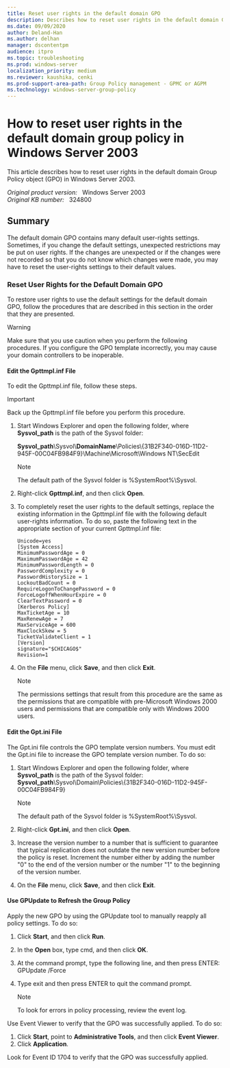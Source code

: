 ```yaml
---
title: Reset user rights in the default domain GPO
description: Describes how to reset user rights in the default domain Group Policy object (GPO) in Windows Server 2003.
ms.date: 09/09/2020
author: Deland-Han
ms.author: delhan
manager: dscontentpm
audience: itpro
ms.topic: troubleshooting
ms.prod: windows-server
localization_priority: medium
ms.reviewer: kaushika, cenki
ms.prod-support-area-path: Group Policy management - GPMC or AGPM
ms.technology: windows-server-group-policy
---
```

# How to reset user rights in the default domain group policy in Windows Server 2003

This article describes how to reset user rights in the default domain Group Policy object (GPO) in Windows Server 2003.

_Original product version:_ &nbsp; Windows Server 2003  
_Original KB number:_ &nbsp; 324800

## Summary

The default domain GPO contains many default user-rights settings. Sometimes, if you change the default settings, unexpected restrictions may be put on user rights. If the changes are unexpected or if the changes were not recorded so that you do not know which changes were made, you may have to reset the user-rights settings to their default values.

### Reset User Rights for the Default Domain GPO

To restore user rights to use the default settings for the default domain GPO, follow the procedures that are described in this section in the order that they are presented.

> [!WARNING]
> Make sure that you use caution when you perform the following procedures. If you configure the GPO template incorrectly, you may cause your domain controllers to be inoperable.

#### Edit the Gpttmpl.inf File

To edit the Gpttmpl.inf file, follow these steps.

> [!IMPORTANT]
> Back up the Gpttmpl.inf file before you perform this procedure.

1. Start Windows Explorer and open the following folder, where **Sysvol_path** is the path of the Sysvol folder:
  
    **Sysvol_path**\\Sysvol\\**DomainName**\\Policies\\{31B2F340-016D-11D2-945F-00C04FB984F9}\\Machine\Microsoft\\Windows NT\\SecEdit

    > [!NOTE]
    > The default path of the Sysvol folder is %SystemRoot%\\Sysvol.
2. Right-click **Gpttmpl.inf**, and then click **Open**.
3. To completely reset the user rights to the default settings, replace the existing information in the Gpttmpl.inf file with the following default user-rights information. To do so, paste the following text in the appropriate section of your current Gpttmpl.inf file:

    ```inf
    Unicode=yes  
    [System Access]  
    MinimumPasswordAge = 0  
    MaximumPasswordAge = 42  
    MinimumPasswordLength = 0  
    PasswordComplexity = 0  
    PasswordHistorySize = 1  
    LockoutBadCount = 0  
    RequireLogonToChangePassword = 0  
    ForceLogoffWhenHourExpire = 0  
    ClearTextPassword = 0  
    [Kerberos Policy]  
    MaxTicketAge = 10  
    MaxRenewAge = 7  
    MaxServiceAge = 600  
    MaxClockSkew = 5  
    TicketValidateClient = 1  
    [Version]  
    signature="$CHICAGO$"  
    Revision=1
    ```

4. On the **File** menu, click **Save**, and then click **Exit**.

    > [!NOTE]
    > The permissions settings that result from this procedure are the same as the permissions that are compatible with pre-Microsoft Windows 2000 users and permissions that are compatible only with Windows 2000 users.

#### Edit the Gpt.ini File

The Gpt.ini file controls the GPO template version numbers. You must edit the Gpt.ini file to increase the GPO template version number. To do so:

1. Start Windows Explorer and open the following folder, where **Sysvol_path** is the path of the Sysvol folder:
    **Sysvol_path**\\Sysvol\\Domain\\Policies\\{31B2F340-016D-11D2-945F-00C04FB984F9}

    > [!NOTE]
    > The default path of the Sysvol folder is %SystemRoot%\\Sysvol.

2. Right-click **Gpt.ini**, and then click **Open**.
3. Increase the version number to a number that is sufficient to guarantee that typical replication does not outdate the new version number before the policy is reset. Increment the number either by adding the number "0" to the end of the version number or the number "1" to the beginning of the version number.
4. On the **File** menu, click **Save**, and then click **Exit**.

#### Use GPUpdate to Refresh the Group Policy

Apply the new GPO by using the GPUpdate tool to manually reapply all policy settings. To do so:

1. Click **Start**, and then click **Run**.
2. In the **Open** box, type cmd, and then click **OK**.
3. At the command prompt, type the following line, and then press ENTER: GPUpdate /Force

4. Type exit and then press ENTER to quit the command prompt.

    > [!NOTE]
    > To look for errors in policy processing, review the event log.

Use Event Viewer to verify that the GPO was successfully applied. To do so:

1. Click **Start**, point to **Administrative Tools**, and then click **Event Viewer**.
2. Click **Application**.

Look for Event ID 1704 to verify that the GPO was successfully applied.
